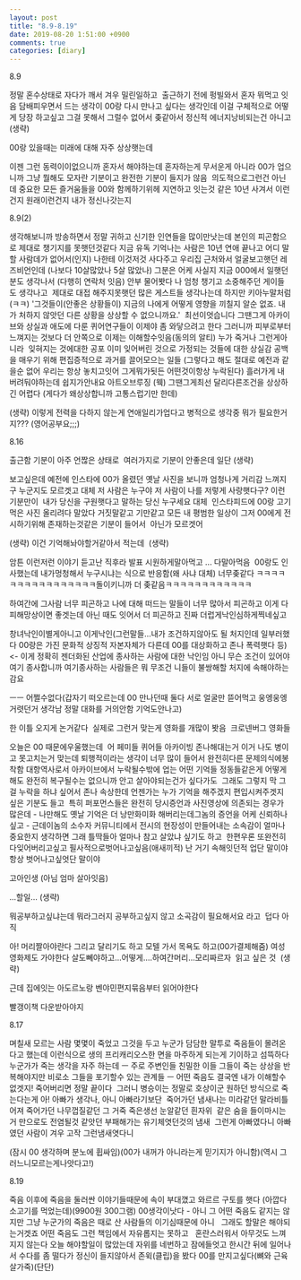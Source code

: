```yaml
---
layout: post
title: "8.9-8.19"
date: 2019-08-20 1:51:00 +0900
comments: true 
categories: [diary] 
---
```





8.9




정말 혼수상태로 자다가 깨서 겨우 밀린일하고 
출근하기 전에 펑빌와서 혼자 뭐먹고 잇음
담배피우면서 드는 생각이 00랑 다시 만나고 싶다는 생각인데
이걸 구체적으로 어떻게 당장 하고싶고 그걸 못해서 그럴수 없어서 좆같아서 정신적 에너지낭비되는건 아니고
(생략)

00랑 있을때는 미래에 대해 자주 상상햇는데

이젠 그런 동력이이없으니까 혼자서 해야하는데
혼자하는게 무서운게 아니라 00가 업으니까 그냥 뭘해도 모자란 기분이고 완전한 기분이 들지가 않음 
의도적으로그런건 아닌데
중요한 모든 즐거움들을 00와 함께하기위헤 지연하고 잇는것 같은
10년 사겨서 이런건지
원래이런건지 내가 정신나갓는지 








8.9(2)



생각해보니까 방송하면서 정말 귀하고 신기한 인연들을 많이만낫는데 본인의 피곤함으로 제대로 챙기지를 못햇던것같다
지금 유독 기억나는 사람은 10년 연애 끝나고 어디 말할 사람데가 없어서(인지) 나한테 이것저것 사다주고 우리집 근처와서 얼굴보고햇던 레즈비언인데 (나보다 10살많았나 5살 많았나) 그분은 어케 사실지 지금
000에서 일햇던 분도 생각나서 (다행히 연락처 잇음) 안부 물어봣다
나 엄청 챙기고 소중해주던 게이들도 생각나고 
제대로 대접 해주지못햇던 많은 게스트들 생각나는데
하지만 키아누말처럼(ㅋㅋ) '그것들이(안좋은 상황들이) 지금의 나에게 어떻게 영향을 끼칠지 알순 없죠. 내가 처하지 않앗던 다른 상황을 상상할 수 없으니까요.' 
최선이엇습니다 그땐그게
아카이브와 상실과 애도에 다룬 퀴어연구들이 이제야 좀 와닿으려고 한다 그러니까 피부로부터 느껴지는 것보다 더 안쪽으로 이제는 이해할수잇음(동의의 알티)
누가 죽거나 그런게아니라 
잊혀지는 것에대한 공포 이미 잊어버린 것으로 가정되는 것들에 대한 상실감 공백을 매우기 위해 편집증적으로 과거를 끌어모으는 일들 (그렇다고 해도 절대로 예전과 같을순 없어 우리는 항상 놓치고잇어 그게뭐가됫든 어떤것이항상 누락된다)
흘러가게 내버려둬야하는데 쉽지가안내요
아트오브루징 (웩)
그땐그게최선
달리다른조건을 상상하긴 어렵다 (게다가 왜상상합니까 고통스럽기만 한데)

(생략)
이렇게 전력을 다하지 않는게 연애일리가업다고 병적으로 생각중
뭐가 필요한거지???
(영어공부요;;;)
 







8.16



출근함 기분이 아주 언짢은 상태로 
여러가지로 기분이 안좋은데 일단
(생략)

보고싶은데 예전에 인스타에 00가 올렸던 옛날 사진을 보니까 엄청나게 거리감 느껴지구 누군지도 모르겟고 대체 저 사람은 누구야 저 사람이 나를 저렇게 사랑햇다구? 이런 기분만이 
내가 당신을 구원햇다고 말하는 당신 누구세요 대체 
인스타피드에 00랑 고기먹은 사진 올리려다 말았다 거짓말같고 기만같고 모든 내 평범한 일상이 그저 00에게 전시하기위해 존재하는것같은 기분이 들어서 
아닌가
모르겟어

(생략)
이건 기억해놔야할거같아서 적는데 
(생략)

암튼 이런저런 이야기 듣고난 직후라 발표 시원하게말아먹고 ... 다말아먹음 
00랑도 인사했는데 내가멍청해서 누구시냐는 식으로 반응함(왜 사냐 대체)
너무좆같다 ㅋㅋㅋㅋㅋㅋㅋㅋㅋㅋㅋㅋㅋㅋㅋㅋ돌이키니까 더 좆같음ㅋㅋㅋㅋㅋㅋㅋㅋㅋㅋㅋㅋ

하여간에 그사람 너무 피곤하고 나에 대해 떠드는 말들이 너무 많아서 피곤하고 이게 다 피해망상이면 좋겟는데 아닌 때도 잇어서 더 피곤하고 진짜 더럽게낙인심하게찍네싶고 

창녀낙인이별게아니고 이게낙인(그런말들...내가 조건하지않아도 될 처지인데 일부러했다 00랑은 가진 문화적 상징적 자본자체가 다른데 00를 대상화하고 존나 폭력햇다 등)<- 이게 정확히 젠더화된 산업에 종사하는 사람에 대한 낙인임 아니 무슨 조건이 있어야 여기 종사합니까 여기종사하는 사람들은 뭐 무조건 니들이 불쌍해할 처지에 속해야하는감요

ㅡㅡ
어쩔수없다(갑자기 떠오르는데 00 만나던때 둘다 서로 얼굴만 뜯어먹고 웅엥웅엥 거렷던거 생각남 정말 대화를 거의안함 기억도안나고)

한 이틀 오지게 논거같다 
실제로 그런거 맞는게 영화를 개많이 봣음 
크로넨버그 영화들

오늘은 00 때문에우울했는데 
어 페미들 퀴어들 아카이빙 존나해대는거 이거 나도 병이고 못고치는거 맞는데 퇴행적이라는 생각이 너무 많이 들어서 완전히다른 문제의식에봉착함
대항역사로서 아카이브에서 누락될수밖에 업는 어떤 기억들 정동들같은게 어떻게해도 완전히 복구될수는 없으니까 안고 살아야되는건가 싶다가도 
그래도 그렇지 막 그걸 누락을 하냐 싶어서 존나 속상한데 언젠가는 누가 기억을 해주겠지 편입시켜주겟지 싶은 기분도 들고 
특히 퍼포먼스들은 완전히 당시증언과 사진영상에 의존되는 경우가 많은데 - 나만해도 옛날 기억은 더 낭만화미화 해버리는데그놈의 증언을 어케 신뢰하나 싶고 - 근데이놈의 소수자 커뮤니티에서 전시의 현장성이 만들어내는 소속감이 얼마나 중요한지 생각하면 그래 틀딱들아 얼마나 참고 살았냐 싶기도 하고 
한편우론 또완전히다잊어버리고싶고 필사적으로벗어나고싶음(애새끼적) 난 거기 속해잇던적 업단 말이야 항상 벗어나고싶엇단 말이야

고아인생
(아님 엄마 살아잇음) 


...할일...
(생략)

뭐공부하고싶냐는데 뭐라그러지 공부하고싶지 않고 소곡감이 필요해서요 라고 
덥다 아직 

아! 머리짤아야란다 그리고 달리기도 하고 모텔 가서 목욕도 하고(00가결제해줌) 여성영화제도 가야한다 살도뻬야하고...어떻게....하여간머리...모리짜르자 
읽고 싶은 것 
(생략)

근데 집에잇는 아도르노랑 벤야민편지묶음부터 읽어야한다

빨갱이책
다운받아야지  







8.17


며칠새 모르는 사람 몇몇이 죽었고 그것을 두고 누군가 담담한 말투로 죽음들이 몰려온다고 했는데 이런식으로 생의 프리캐리오스한 면을 마주하게 되는게 기이하고 섬뜩하다 
누군가가 죽는 생각을 자주 하는데 ㅡ 주로 주변인들 친밀한 이들 그들이 죽는 상상을 반복해야지만 비로소 그들을 포기할수 있는 관계들 ㅡ 어떤 죽음도 결국엔 내가 이해할수 없겟지! 죽어버리면 정말 끝이다 
그러니 병승이는 정말로 호상이군
원하던 방식으로 죽는다는게
아! 아빠가 생각나, 아니 아빠라기보단 
죽어가던 냄새나는 미라같던 말라비틀어져 죽어가던 나무껍질같던 그 거죽 죽은생선 눈알같던 흰자위 
같은 숨을 들이마시는거 만으로도 전염될것 같앗던 부패해가는 유기체엿던것의 냄새 
그런게 아빠였다니
아빠였던 사람이 겨우 고작 그런냄새엿다니 

(잠시 00 생각하며 분노에 휩싸임)(00가 내꺼가 아니라는게 믿기지가 아니함)(역시 그러느니모르는게나앗다고!)
 








8.19


죽음 이후에 죽음을 둘러싼 이야기들때문에 속이 부대꼈고 와르르 구토를 햇다 (아깝다 소고기를 먹었는데)(9900원 300그램)
00생각이낫다 - 아니 그 어떤 죽음도 같지는 않지만 그냥 누군가의 죽음은 때로 산 사람들의 이기심때문에 아니  
그래도 할말은 해야되는거겟죠 어떤 죽음도 그런 책임에서 자유롭지는 못하고  
혼란스러워서 아무것도 느껴지지 않는다
오늘 해야할일이 많았는데
자위를 네번하고 잠에들엇고 한시간 뒤에 일어나서 수다를 좀 떨다가 정신이 들지않아서 존윅(클립)을 봤다
00를 만지고싶다(뼈와 근육 살가죽)(단단) 






